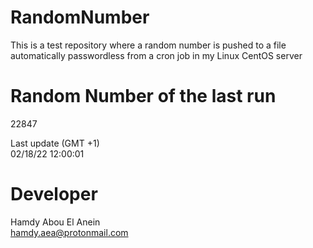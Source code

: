 # RandomNumber    
This is a test repository where a random number is pushed to a file automatically passwordless from a cron job in my Linux CentOS server    
# Random Number of the last run   
22847
      
Last update (GMT +1)    
02/18/22 12:00:01
# Developer    
Hamdy Abou El Anein   
hamdy.aea@protonmail.com
